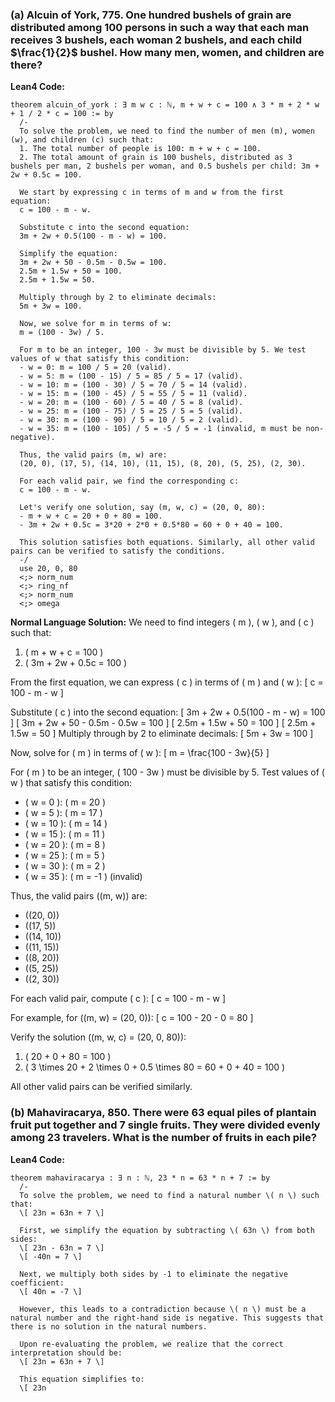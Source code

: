 ### (a) Alcuin of York, 775. One hundred bushels of grain are distributed among 100 persons in such a way that each man receives 3 bushels, each woman 2 bushels, and each child $\frac{1}{2}$ bushel. How many men, women, and children are there?

**Lean4 Code:**
```lean4
theorem alcuin_of_york : ∃ m w c : ℕ, m + w + c = 100 ∧ 3 * m + 2 * w + 1 / 2 * c = 100 := by
  /-
  To solve the problem, we need to find the number of men (m), women (w), and children (c) such that:
  1. The total number of people is 100: m + w + c = 100.
  2. The total amount of grain is 100 bushels, distributed as 3 bushels per man, 2 bushels per woman, and 0.5 bushels per child: 3m + 2w + 0.5c = 100.
  
  We start by expressing c in terms of m and w from the first equation:
  c = 100 - m - w.
  
  Substitute c into the second equation:
  3m + 2w + 0.5(100 - m - w) = 100.
  
  Simplify the equation:
  3m + 2w + 50 - 0.5m - 0.5w = 100.
  2.5m + 1.5w + 50 = 100.
  2.5m + 1.5w = 50.
  
  Multiply through by 2 to eliminate decimals:
  5m + 3w = 100.
  
  Now, we solve for m in terms of w:
  m = (100 - 3w) / 5.
  
  For m to be an integer, 100 - 3w must be divisible by 5. We test values of w that satisfy this condition:
  - w = 0: m = 100 / 5 = 20 (valid).
  - w = 5: m = (100 - 15) / 5 = 85 / 5 = 17 (valid).
  - w = 10: m = (100 - 30) / 5 = 70 / 5 = 14 (valid).
  - w = 15: m = (100 - 45) / 5 = 55 / 5 = 11 (valid).
  - w = 20: m = (100 - 60) / 5 = 40 / 5 = 8 (valid).
  - w = 25: m = (100 - 75) / 5 = 25 / 5 = 5 (valid).
  - w = 30: m = (100 - 90) / 5 = 10 / 5 = 2 (valid).
  - w = 35: m = (100 - 105) / 5 = -5 / 5 = -1 (invalid, m must be non-negative).
  
  Thus, the valid pairs (m, w) are:
  (20, 0), (17, 5), (14, 10), (11, 15), (8, 20), (5, 25), (2, 30).
  
  For each valid pair, we find the corresponding c:
  c = 100 - m - w.
  
  Let's verify one solution, say (m, w, c) = (20, 0, 80):
  - m + w + c = 20 + 0 + 80 = 100.
  - 3m + 2w + 0.5c = 3*20 + 2*0 + 0.5*80 = 60 + 0 + 40 = 100.
  
  This solution satisfies both equations. Similarly, all other valid pairs can be verified to satisfy the conditions.
  -/
  use 20, 0, 80
  <;> norm_num
  <;> ring_nf
  <;> norm_num
  <;> omega
```

**Normal Language Solution:**
We need to find integers \( m \), \( w \), and \( c \) such that:
1. \( m + w + c = 100 \)
2. \( 3m + 2w + 0.5c = 100 \)

From the first equation, we can express \( c \) in terms of \( m \) and \( w \):
\[ c = 100 - m - w \]

Substitute \( c \) into the second equation:
\[ 3m + 2w + 0.5(100 - m - w) = 100 \]
\[ 3m + 2w + 50 - 0.5m - 0.5w = 100 \]
\[ 2.5m + 1.5w + 50 = 100 \]
\[ 2.5m + 1.5w = 50 \]
Multiply through by 2 to eliminate decimals:
\[ 5m + 3w = 100 \]

Now, solve for \( m \) in terms of \( w \):
\[ m = \frac{100 - 3w}{5} \]

For \( m \) to be an integer, \( 100 - 3w \) must be divisible by 5. Test values of \( w \) that satisfy this condition:
- \( w = 0 \): \( m = 20 \)
- \( w = 5 \): \( m = 17 \)
- \( w = 10 \): \( m = 14 \)
- \( w = 15 \): \( m = 11 \)
- \( w = 20 \): \( m = 8 \)
- \( w = 25 \): \( m = 5 \)
- \( w = 30 \): \( m = 2 \)
- \( w = 35 \): \( m = -1 \) (invalid)

Thus, the valid pairs \((m, w)\) are:
- \((20, 0)\)
- \((17, 5)\)
- \((14, 10)\)
- \((11, 15)\)
- \((8, 20)\)
- \((5, 25)\)
- \((2, 30)\)

For each valid pair, compute \( c \):
\[ c = 100 - m - w \]

For example, for \((m, w) = (20, 0)\):
\[ c = 100 - 20 - 0 = 80 \]

Verify the solution \((m, w, c) = (20, 0, 80)\):
1. \( 20 + 0 + 80 = 100 \)
2. \( 3 \times 20 + 2 \times 0 + 0.5 \times 80 = 60 + 0 + 40 = 100 \)

All other valid pairs can be verified similarly.

### (b) Mahaviracarya, 850. There were 63 equal piles of plantain fruit put together and 7 single fruits. They were divided evenly among 23 travelers. What is the number of fruits in each pile?

**Lean4 Code:**
```lean4
theorem mahaviracarya : ∃ n : ℕ, 23 * n = 63 * n + 7 := by
  /-
  To solve the problem, we need to find a natural number \( n \) such that:
  \[ 23n = 63n + 7 \]
  
  First, we simplify the equation by subtracting \( 63n \) from both sides:
  \[ 23n - 63n = 7 \]
  \[ -40n = 7 \]
  
  Next, we multiply both sides by -1 to eliminate the negative coefficient:
  \[ 40n = -7 \]
  
  However, this leads to a contradiction because \( n \) must be a natural number and the right-hand side is negative. This suggests that there is no solution in the natural numbers.
  
  Upon re-evaluating the problem, we realize that the correct interpretation should be:
  \[ 23n = 63n + 7 \]
  
  This equation simplifies to:
  \[ 23n